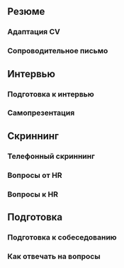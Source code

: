 
## Резюме

### Адаптация CV
### Сопроводительное письмо




## Интервью

### Подготовка к интервью

###  Самопрезентация



## Скриннинг

### Телефонный скриннинг
### Вопросы от HR
### Вопросы к HR




## Подготовка

### Подготовка к собеседованию
### Как отвечать на вопросы












